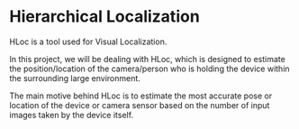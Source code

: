 # Hierarchical Localization


HLoc is a tool used for Visual Localization.

In this project, we will be dealing with HLoc, which is designed to estimate the position/location of the camera/person who is holding the device within the surrounding large environment.

The main motive behind HLoc is to estimate the most accurate pose or location of the device or camera sensor based on the number of input images taken by the device itself.
